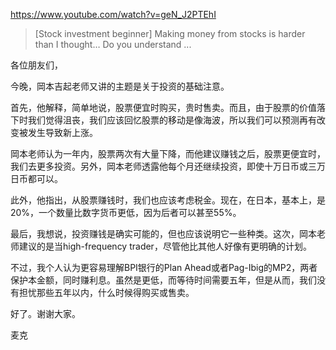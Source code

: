 https://www.youtube.com/watch?v=geN_J2PTEhI

> [Stock investment beginner] Making money from stocks is harder than I thought… Do you understand ...

各位朋友们，

今晚，岡本吉起老师又讲的主题是关于投资的基础注意。

首先，他解释，简单地说，股票便宜时购买，贵时售卖。而且，由于股票的价值落下时我们觉得沮丧，我们应该回忆股票的移动是像海波，所以我们可以预测再有改变被发生导致新上涨。

岡本老师认为一年内，股票两次有大量下降，而他建议赚钱之后，股票更便宜时，我们去更多投资。另外，岡本老师透露他每个月还继续投资，即使十万日币或三万日币都可以。

此外，他指出，从股票赚钱时，我们也应该考虑税金。现在，在日本，基本上，是20%，一个数量比数字货币更低，因为后者可以甚至55%。

最后，我想说，投资赚钱是确实可能的，但也应该说明它一些种类。这次，岡本老师建议的是当high-frequency trader，尽管他比其他人好像有更明确的计划。

不过，我个人认为更容易理解BPI银行的Plan Ahead或者Pag-Ibig的MP2，两者保护本金额，同时赚利息。虽然是更低，而等待时间需要五年，但是从而，我们没有担忧那些五年以内，什么时候得购买或售卖。

好了。谢谢大家。

麦克
